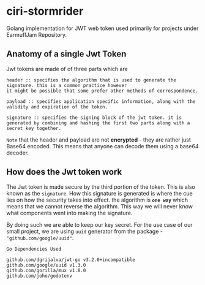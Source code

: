 # ciri-stormrider

Golang implementation for JWT web token used primarily for projects under EarmuffJam Repository.

## Anatomy of a single Jwt Token

Jwt tokens are made of of three parts which are

    header :: specifies the algorithm that is used to generate the signature. this is a common practice however
    it might be possible that some prefer other methods of corrospondence.

    payload :: specifies application specific information, along with the validity and expiration of the token.

    signature :: specifies the signing block of the jwt token. it is generated by combining and hashing the first two parts along with a secret key together.

`Note` that the header and payload are not **encrypted** - they are rather just Base64 encoded. This means that anyone can decode them using a base64 decoder.

## How does the Jwt token work

The Jwt token is made secure by the third portion of the token. This is also known as the `signature`. How this signature is generated is where the cue lies on how the security takes into effect. the algorithm is **`one way`** which means that we cannot reverse the algorithm. This way we will never know what components went into making the signature.

By doing such we are able to keep our key secret. For the use case of our small project, we are using `uuid` generator from the package -`"github.com/google/uuid"`.

`Go Dependencies Used`

```
github.com/dgrijalva/jwt-go v3.2.0+incompatible
github.com/google/uuid v1.3.0
github.com/gorilla/mux v1.8.0
github.com/joho/godotenv
```
